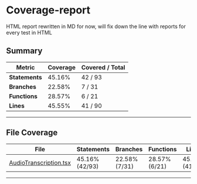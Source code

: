 # Coverage-report
HTML report rewritten in MD for now, will fix down the line with reports for every test  in HTML
## Summary

| Metric      | Coverage | Covered / Total |
|-------------|----------|-----------------|
| **Statements** | 45.16%   | 42 / 93         |
| **Branches**   | 22.58%   | 7 / 31          |
| **Functions**  | 28.57%   | 6 / 21          |
| **Lines**      | 45.55%   | 41 / 90         |



---

## File Coverage

| File                    | Statements | Branches | Functions | Lines   |
|-------------------------|------------|----------|-----------|---------|
| [AudioTranscription.tsx](AudioTranscription.tsx.html) | 45.16% (42/93) | 22.58% (7/31) | 28.57% (6/21) | 45.55% (41/90) |

---

